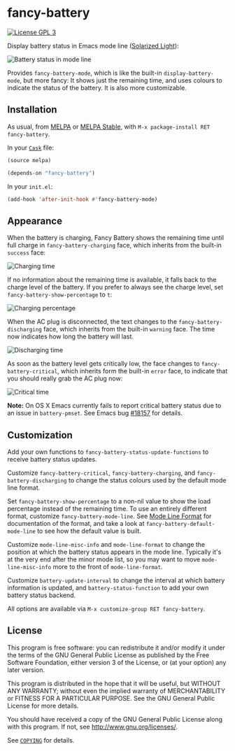 fancy-battery
=============

[![License GPL 3][badge-license]][copying]

Display battery status in Emacs mode line ([Solarized Light][]):

![Battery status in mode line][screenshot]

Provides `fancy-battery-mode`, which is like the built-in
`display-battery-mode`, but more fancy: It shows just the remaining time, and
uses colours to indicate the status of the battery.  It is also more
customizable.

[badge-license]: 	https://img.shields.io/github/license/lunaryorn/fancy-battery.el
[COPYING]: https://github.com/lunaryorn/fancy-battery.el/blob/master/COPYING
[Solarized Light]: https://github.com/bbatsov/solarized-emacs
[screenshot]: https://raw.githubusercontent.com/lunaryorn/fancy-battery.el/master/screenshot.png

Installation
------------

As usual, from [MELPA][] or [MELPA Stable][], with `M-x package-install RET
fancy-battery`.

In your [`Cask`][cask] file:

```cl
(source melpa)

(depends-on "fancy-battery")
```

In your `init.el`:

```cl
(add-hook 'after-init-hook #'fancy-battery-mode)
```

[Cask]: https://github.com/cask/cask
[MELPA]: http://melpa.milkbox.net
[MELPA Stable]: http://melpa-stable.milkbox.net

Appearance
----------

When the battery is charging, Fancy Battery shows the remaining time until full
charge in `fancy-battery-charging` face, which inherits from the built-in
`success` face:

![Charging time](https://raw.githubusercontent.com/lunaryorn/fancy-battery.el/master/images/charging-remaining-time.png)

If no information about the remaining time is available, it falls back to
the charge level of the battery.  If you prefer to always see the charge level,
set `fancy-battery-show-percentage` to `t`:

![Charging percentage](https://raw.githubusercontent.com/lunaryorn/fancy-battery.el/master/images/charging-percentage.png)

When the AC plug is disconnected, the text changes to the
`fancy-battery-discharging` face, which inherits from the built-in `warning`
face.  The time now indicates how long the battery will last.

![Discharging time](https://raw.githubusercontent.com/lunaryorn/fancy-battery.el/master/images/discharging-remaining-time.png)

As soon as the battery level gets critically low, the face changes to
`fancy-battery-critical`, which inherits form the built-in `error` face, to
indicate that you should really grab the AC plug now:

![Critical time](https://raw.githubusercontent.com/lunaryorn/fancy-battery.el/master/images/critical-remaining-time.png)

**Note:** On OS X Emacs currently fails to report critical battery status due to
an issue in `battery-pmset`.  See Emacs bug [#18157][] for details.

[#18157]: http://debbugs.gnu.org/cgi/bugreport.cgi?bug=18157

Customization
-------------

Add your own functions to `fancy-battery-status-update-functions` to receive
battery status updates.

Customize `fancy-battery-critical`, `fancy-battery-charging`, and
`fancy-battery-discharging` to change the status colours used by the default
mode line format.

Set `fancy-battery-show-percentage` to a non-nil value to show the load
percentage instead of the remaining time.  To use an entirely different format,
customize `fancy-battery-mode-line`.  See [Mode Line Format][] for documentation
of the format, and take a look at `fancy-battery-default-mode-line` to see how
the default value is built.

Customize `mode-line-misc-info` and `mode-line-format` to change the position at
which the battery status appears in the mode line.  Typically it's at the very
end after the minor mode list, so you may want to move `mode-line-misc-info`
more to the front of `mode-line-format`.

Customize `battery-update-interval` to change the interval at which battery
information is updated, and `battery-status-function` to add your own battery
status backend.

All options are available via `M-x customize-group RET fancy-battery`.

[Mode Line Format]: http://www.gnu.org/software/emacs/manual/html_node/elisp/Mode-Line-Format.html

License
-------

This program is free software: you can redistribute it and/or modify it under
the terms of the GNU General Public License as published by the Free Software
Foundation, either version 3 of the License, or (at your option) any later
version.

This program is distributed in the hope that it will be useful, but WITHOUT ANY
WARRANTY; without even the implied warranty of MERCHANTABILITY or FITNESS FOR A
PARTICULAR PURPOSE.  See the GNU General Public License for more details.

You should have received a copy of the GNU General Public License along with
this program.  If not, see http://www.gnu.org/licenses/.

See [`COPYING`][copying] for details.
